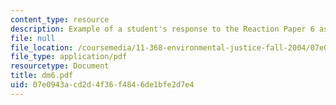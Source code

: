 ```yaml
---
content_type: resource
description: Example of a student's response to the Reaction Paper 6 assignment.
file: null
file_location: /coursemedia/11-368-environmental-justice-fall-2004/07e0943acd2d4f36f4846de1bfe2d7e4_dm6.pdf
file_type: application/pdf
resourcetype: Document
title: dm6.pdf
uid: 07e0943a-cd2d-4f36-f484-6de1bfe2d7e4
---
```

